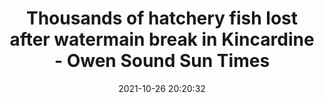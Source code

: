 ---
"title": "Thousands of hatchery fish lost after watermain break in Kincardine - Owen Sound Sun Times"
"date": "2021-10-26 20:20:32"
"feed_name": "GOOGLENEWSCONSTRUCTION"
"feed_website": "https://news.google.com/search?q=construction%2Bincident&hl=en-US&gl=US&ceid=US:en"
"feed_rss": "https://news.google.com/rss/search?q=construction%2Bincident&hl=en-US&gl=US&ceid=US:en"
"link": "https://www.owensoundsuntimes.com/news/local-news/thousands-of-hatchery-fish-lost-after-watermain-break-in-kincardine"
"source": "{'href': 'https://www.owensoundsuntimes.com', 'title': 'Owen Sound Sun Times'}"
"file": "_posts/2021-1-1-8ca965529dadbbbcc4ac2bac217230112805f2d2.md"
"accident": "1"
"drilling": "0"
"dead": "0"
"injured": "0"
"arrested": "0"
"place": "unknown place"
"where": "unknown site"
"causes": "unknown"
"place_uri": "unknown place"
---